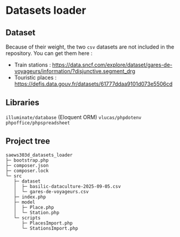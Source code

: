 # Datasets loader

## Dataset

Because of their weight, the two `csv` datasets are not included in the repository. You can get them here :  
- Train stations : https://data.sncf.com/explore/dataset/gares-de-voyageurs/information/?disjunctive.segment_drg  
- Touristic places : https://defis.data.gouv.fr/datasets/61777ddaa9101d073e5506cd  

## Libraries

`illuminate/database` (Eloquent ORM)
`vlucas/phpdotenv`
`phpoffice/phpspreadsheet`

## Project tree

```
saews303d_datasets_loader
├─ bootstrap.php
├─ composer.json
├─ composer.lock
└─ src
   ├─ dataset
   │  ├─ basilic-dataculture-2025-09-05.csv
   │  └─ gares-de-voyageurs.csv
   ├─ index.php
   ├─ model
   │  ├─ Place.php
   │  └─ Station.php
   └─ scripts
      ├─ PlacesImport.php
      └─ StationsImport.php
```